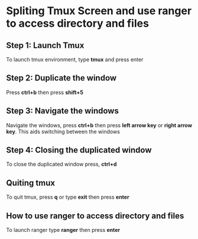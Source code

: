 # Spliting Tmux Screen and use ranger to access directory and files

## Step 1: Launch Tmux
To launch tmux environment, type **tmux** and press enter

## Step 2: Duplicate the window
Press **ctrl+b** then press **shift+5**

## Step 3: Navigate the windows
Navigate the windows, press **ctrl+b** then press **left arrow key** or **right arrow key**. This aids switching between the windows

## Step 4: Closing the duplicated window
To close the duplicated window press, **ctrl+d**

## Quiting tmux

To quit tmux, press **q** or type **exit** then press **enter**

## How to use ranger to access directory and files
To launch ranger type **ranger** then press **enter**
